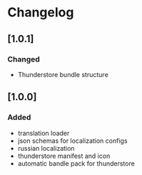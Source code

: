 # Changelog

## [1.0.1]

### Changed

- Thunderstore bundle structure

## [1.0.0]

### Added

- translation loader
- json schemas for localization configs
- russian localization
- thunderstore manifest and icon
- automatic bandle pack for thunderstore
